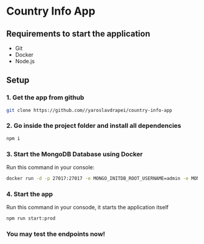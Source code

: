 # Country Info App

## Requirements to start the application

- Git
- Docker
- Node.js

## Setup


### 1. Get the app from github

```bash
git clone https://github.com//yaroslavdrapei/country-info-app
```

### 2. Go inside the project folder and install all dependencies

```bash
npm i
```

### 3. Start the MongoDB Database using Docker

Run this command in your console:

```bash
docker run -d -p 27017:27017 -e MONGO_INITDB_ROOT_USERNAME=admin -e MONGO_INITDB_ROOT_PASSWORD=securepassword mongo:latest  
```

### 4. Start the app

Run this command in your consode, it starts the application itself
```bash
npm run start:prod
```

### You may test the endpoints now!